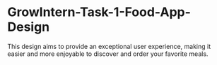 # GrowIntern-Task-1-Food-App-Design

This design aims to provide an exceptional user experience, making it easier and more enjoyable to discover and order your favorite meals.
